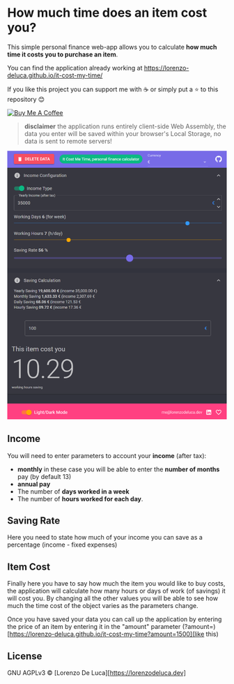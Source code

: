 # How much time does an item cost you?
This simple personal finance web-app allows you to calculate **how much time it costs you to purchase an item**.

You can find the application already working at
<a href="https://lorenzo-deluca.github.io/it-cost-my-time/"  onclick="return ! window.open(this.href);" rel="noreferrer noopener" target="_blank">https://lorenzo-deluca.github.io/it-cost-my-time/</a>

If you like this project you can support me with :coffee: or simply put a :star: to this repository :blush:

<a href="https://www.buymeacoffee.com/lorenzodeluca" target="_blank">
  <img src="https://www.buymeacoffee.com/assets/img/custom_images/yellow_img.png" alt="Buy Me A Coffee" width="150px">
</a>

> **disclaimer** the application runs entirely client-side Web Assembly, the data you enter will be saved within your browser's Local Storage, no data is sent to remote servers!

![App Screenshot](/images/app-screen.png)

## Income
You will need to enter parameters to account your **income** (after tax): 
- **monthly** in these case you will be able to enter the **number of months** pay (by default 13)
 - **annual pay**
 - The number of **days worked in a week** 
 - The number of **hours worked for each day**.

## Saving Rate

Here you need to state how much of your income you can save as a percentage (income - fixed expenses)

## Item Cost

Finally here you have to say how much the item you would like to buy costs, the application will calculate how many hours or days of work (of savings) it will cost you.
By changing all the other values you will be able to see how much the time cost of the object varies as the parameters change.

Once you have saved your data you can call up the application by entering the price of an item by entering it in the "amount" parameter (?amount=<price>)  [https://lorenzo-deluca.github.io/it-cost-my-time?amount=1500](like this)

## License
GNU AGPLv3 © [Lorenzo De Luca][https://lorenzodeluca.dev]
